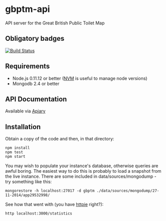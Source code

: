 gbptm-api
=========

API server for the Great British Public Toilet Map

Obligatory badges
-----------------
[![Build Status](https://travis-ci.org/neontribe/gbptm-api.svg?branch=master)](https://travis-ci.org/neontribe/gbptm-api)

Requirements
------------

* Node.js 0.11.12 or better ([NVM](https://github.com/creationix/nvm) is useful to manage node versions)
* Mongodb 2.4 or better

API Documentation
-----------------
Available via [Apiary](http://docs.greatbritishpublictoiletmap.apiary.io)

Installation
------------

Obtain a copy of the code and then, in that directory:

    npm install
    npm test
    npm start

You may wish to populate your instance's database, otherwise queries are awful boring. The easiest way to do this is probably to load a snapshot from the live instance. There are some included in data/sources/mongodump - try something like this:

    mongorestore -h localhost:27017 -d gbptm ./data/sources/mongodump/27-11-2014/app29532998/
    
See how that went with (you have [httpie](https://github.com/jakubroztocil/httpie) right?):

    http localhost:3000/statistics
